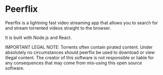 Peerflix
=========================

Peerflix is a lightning fast video streaming app that allows you to search for and stream torrented videos straight to the browser.

It is built with Node.js and React.

IMPORTANT LEGAL NOTE: Torrents often contain pirated content. Under absolutely no circumstances should peerflix be used to download or view illegal content. The creator of this software is not responsible or liable for any consequences that may come from mis-using this open source software.
